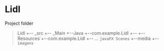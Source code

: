 # Lidl

<p> Project folder </p>

>Lidl
>+-- _src
>   +-- _Main
>       +--Java
>           +--com.example.Lidl
>               +--
>       +--Resources
>           +--com.example.Lidl
>               +-- ... `javaFX Scenes`
>           +--media
>               +-- `imagens`
